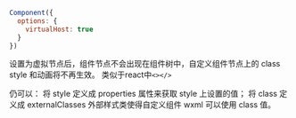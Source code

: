 ```js
Component({
  options: {
    virtualHost: true
  }
})
```
设置为虚拟节点后，组件节点不会出现在组件树中，自定义组件节点上的 class style 和动画将不再生效。
类似于react中`<></>`

仍可以：
将 style 定义成 properties 属性来获取 style 上设置的值；
将 class 定义成 externalClasses 外部样式类使得自定义组件 wxml 可以使用 class 值。
